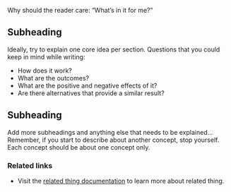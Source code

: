 

Why should the reader care: “What’s in it for me?”

## Subheading

Ideally, try to explain one core idea per section. Questions that you could keep in mind while writing: 

- How does it work?
- What are the outcomes?
- What are the positive and negative effects of it?
- Are there alternatives that provide a similar result?

## Subheading

Add more subheadings and anything else that needs to be explained...
Remember, if you start to describe about another concept, stop yourself.
Each concept should be about one concept only.

<!-- Optional -->
### Related links
<!-- Here, you could include links to task topic that describe how to implement the thing you discussed in this concept. -->
- Visit the [related thing documentation](/docs/agent/.templates/.page-level/www.related-thing.com) to learn more about related thing. 
